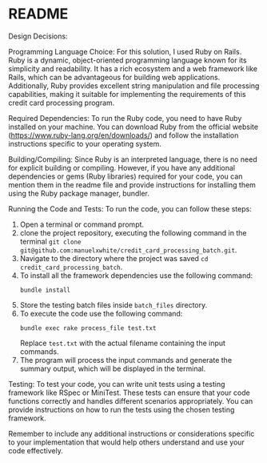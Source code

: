 # README


Design Decisions:


Programming Language Choice:
For this solution, I used Ruby on Rails. Ruby is a dynamic, object-oriented programming language known for its simplicity and readability. It has a rich ecosystem and a web framework like Rails, which can be advantageous for building web applications. Additionally, Ruby provides excellent string manipulation and file processing capabilities, making it suitable for implementing the requirements of this credit card processing program.

Required Dependencies:
To run the Ruby code, you need to have Ruby installed on your machine. You can download Ruby from the official website (https://www.ruby-lang.org/en/downloads/) and follow the installation instructions specific to your operating system.

Building/Compiling:
Since Ruby is an interpreted language, there is no need for explicit building or compiling. However, if you have any additional dependencies or gems (Ruby libraries) required for your code, you can mention them in the readme file and provide instructions for installing them using the Ruby package manager, bundler.

Running the Code and Tests:
To run the code, you can follow these steps:
1. Open a terminal or command prompt.
2. clone the project repository, executing the following command in the terminal `git clone git@github.com:manuelxwhite/credit_card_processing_batch.git`.
3. Navigate to the directory where the project was saved `cd credit_card_processing_batch`.
4. To install all the framework dependencies use the following command:
   ```
   bundle install
   ```
5. Store the testing batch files inside `batch_files` directory.
6. To execute the code use the following command:
   ```
   bundle exec rake process_file test.txt
   ```
   Replace `test.txt` with the actual filename containing the input commands.
6. The program will process the input commands and generate the summary output, which will be displayed in the terminal.

Testing:
To test your code, you can write unit tests using a testing framework like RSpec or MiniTest. These tests can ensure that your code functions correctly and handles different scenarios appropriately. You can provide instructions on how to run the tests using the chosen testing framework.

Remember to include any additional instructions or considerations specific to your implementation that would help others understand and use your code effectively.
